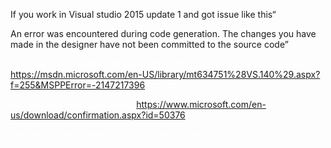 <p>If you work in Visual studio 2015 update 1 and got issue like this“ </p>

<p>An error was encountered during code generation. The changes you have made in the designer have not been committed to the source code”</p>

<p><font color="#ffffff">then you are not alone. Many developer found this issue. Check this page <a href="https://msdn.microsoft.com/en-US/library/mt634751%28VS.140%29.aspx?f=255&amp;MSPPError=-2147217396" title="https://msdn.microsoft.com/en-US/library/mt634751%28VS.140%29.aspx?f=255&amp;MSPPError=-2147217396">https://msdn.microsoft.com/en-US/library/mt634751%28VS.140%29.aspx?f=255&amp;MSPPError=-2147217396</a> for detail.</font></p>

<p><font color="#ffffff"></font></p>

<p><font color="#ffffff">For fix this problem install this <a href="https://www.microsoft.com/en-us/download/confirmation.aspx?id=50376" title="https://www.microsoft.com/en-us/download/confirmation.aspx?id=50376">https://www.microsoft.com/en-us/download/confirmation.aspx?id=50376</a></font></p>

<p><font color="#ffffff">This will fix this problem in Visual studio update 1.</font></p>
